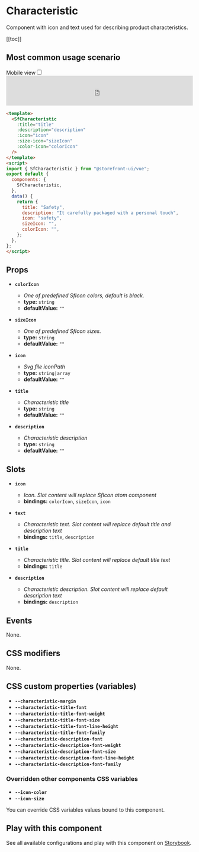 # Characteristic

Component with icon and text used for describing product characteristics.

[[toc]]

## Most common usage scenario

<div class="vuepress-mobile">
    <label for="vuepress-mobile" class="vuepress-mobile-label">Mobile view</label><input id="vuepress-mobile" type="checkbox" class="vuepress-mobile-checkbox">
    <iframe class="storybook-iframe" src="https://storybook.storefrontui.io/iframe.html?id=molecules-characteristic--common" style="width: 100%; border: 0; border-bottom: 1px solid #eee;height: 5rem"></iframe>
  </div>

```html
<template>
  <SfCharacteristic
    :title="title"
    :description="description"
    :icon="icon"
    :size-icon="sizeIcon"
    :color-icon="colorIcon"
  />
</template>
<script>
import { SfCharacteristic } from "@storefront-ui/vue";
export default {
  components: {
    SfCharacteristic,
  },
  data() {
    return {
      title: "Safety",
      description: "It carefully packaged with a personal touch",
      icon: "safety",
      sizeIcon: "",
      colorIcon: "",
    };
  },
};
</script>
```

## Props

- **`colorIcon`**
  - _One of predefined SfIcon colors, default is black._
  - **type:** `string`
  - **defaultValue:** `""`

- **`sizeIcon`**
  - _One of predefined SfIcon sizes._
  - **type:** `string`
  - **defaultValue:** `""`

- **`icon`**
  - _Svg file iconPath_
  - **type:** `string|array`
  - **defaultValue:** `""`

- **`title`**
  - _Characteristic title_
  - **type:** `string`
  - **defaultValue:** `""`

- **`description`**
  - _Characteristic description_
  - **type:** `string`
  - **defaultValue:** `""`

## Slots

- **`icon`**
  - _Icon. Slot content will replace SfIcon atom component_
  - **bindings:** `colorIcon`, `sizeIcon`, `icon`

- **`text`**
  - _Characteristic text. Slot content will replace default title and description text_
  - **bindings:** `title`, `description`

- **`title`**
  - _Characteristic title. Slot content will replace default title text_
  - **bindings:** `title`

- **`description`**
  - _Characteristic description. Slot content will replace default description text_
  - **bindings:** `description`

## Events

None.

## CSS modifiers

None.

## CSS custom properties (variables)

- **`--characteristic-margin`**
- **`--characteristic-title-font`**
- **`--characteristic-title-font-weight`**
- **`--characteristic-title-font-size`**
- **`--characteristic-title-font-line-height`**
- **`--characteristic-title-font-family`**
- **`--characteristic-description-font`**
- **`--characteristic-description-font-weight`**
- **`--characteristic-description-font-size`**
- **`--characteristic-description-font-line-height`**
- **`--characteristic-description-font-family`**
### Overridden other components CSS variables 
- **`--icon-color`**
- **`--icon-size`**


You can override CSS variables values bound to this component.

<!-- No _internal components -->

## Play with this component

See all available configurations and play with this component on <a href="https://storybook.storefrontui.io/?path=/story/molecules-characteristic--common">Storybook</a>.
